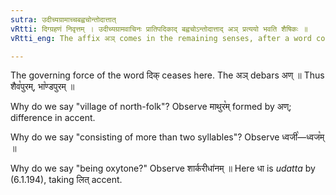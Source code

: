 ```yaml
---
sutra: उदीच्यग्रामाच्चबह्वचोन्तोदात्तात्
vRtti: दिग्ग्रहणं निवृत्तम् । उदीच्यग्रामवाचिनः प्रातिपदिकाद् बह्वचोऽन्तोदात्ताद् अञ् प्रत्ययो भवति शैषिकः ॥
vRtti_eng: The affix अञ् comes in the remaining senses, after a word consisting of more than two syllables, having _udatta_ accent on the final, being the name of a village of the peoples of the North.

---
```

The governing force of the word दिक् ceases here. The अञ् debars अण् ॥ Thus शैव꣡पुरम्, भा꣡ण्डपुरम् ॥

Why do we say "village of north-folk"? Observe माथुर꣡म् formed by अण्; difference in accent.

Why do we say "consisting of more than two syllables"? Observe ध्वजी꣡—ध्वज꣡म् ॥

Why do we say "being oxytone?" Observe शार्करीधा॑नम् ॥ Here धा is _udatta_ by (6.1.194), taking लित् accent.